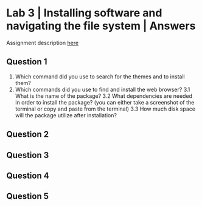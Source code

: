 # Lab 3 | Installing software and navigating the file system | Answers
Assignment description [here](https://raw.githubusercontent.com/ra559/cis106/main/labs/lab3.md)

## Question 1
1. Which command did you use to search for the themes and to install them?
2. Which commands did you use to find and install the web browser?
3.1 What is the name of the package?
3.2 What dependencies are needed in order to install the package? (you can either take a screenshot of the terminal or copy and paste from the terminal)
3.3 How much disk space will the package utilize after installation?
 

## Question 2

## Question 3

## Question 4

## Question 5
